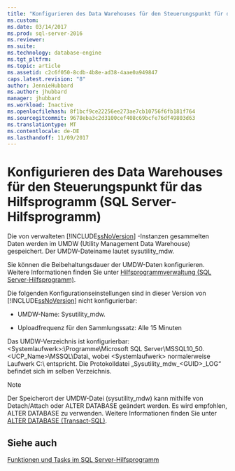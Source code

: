 ```yaml
---
title: "Konfigurieren des Data Warehouses für den Steuerungspunkt für das Hilfsprogramm (SQL Server-Hilfsprogramm) | Microsoft Dokumentation"
ms.custom: 
ms.date: 03/14/2017
ms.prod: sql-server-2016
ms.reviewer: 
ms.suite: 
ms.technology: database-engine
ms.tgt_pltfrm: 
ms.topic: article
ms.assetid: c2c6f050-8cdb-4b8e-ad38-4aae0a949847
caps.latest.revision: "8"
author: JennieHubbard
ms.author: jhubbard
manager: jhubbard
ms.workload: Inactive
ms.openlocfilehash: 8f1bcf9ce22256ee273ae7cb10756f6fb181f764
ms.sourcegitcommit: 9678eba3c2d3100cef408c69bcfe76df49803d63
ms.translationtype: MT
ms.contentlocale: de-DE
ms.lasthandoff: 11/09/2017
---
```

# <a name="configure-your-utility-control-point-data-warehouse-sql-server-utility"></a>Konfigurieren des Data Warehouses für den Steuerungspunkt für das Hilfsprogramm (SQL Server-Hilfsprogramm)
  Die von verwalteten [!INCLUDE[ssNoVersion](../../includes/ssnoversion-md.md)] -Instanzen gesammelten Daten werden im UMDW (Utility Management Data Warehouse) gespeichert. Der UMDW-Dateiname lautet sysutility_mdw.  
  
 Sie können die Beibehaltungsdauer der UMDW-Daten konfigurieren. Weitere Informationen finden Sie unter [Hilfsprogrammverwaltung &#40;SQL Server-Hilfsprogramm&#41;](http://msdn.microsoft.com/library/3e5a00c3-8905-40f0-9ddc-d924df9c2f0d).  
  
 Die folgenden Konfigurationseinstellungen sind in dieser Version von [!INCLUDE[ssNoVersion](../../includes/ssnoversion-md.md)] nicht konfigurierbar:  
  
-   UMDW-Name: Sysutility_mdw.  
  
-   Uploadfrequenz für den Sammlungssatz: Alle 15 Minuten  
  
 Das UMDW-Verzeichnis ist konfigurierbar: \<Systemlaufwerk>:\Programme\Microsoft SQL Server\MSSQL10_50.<UCP_Name>\MSSQL\Data\\, wobei \<Systemlaufwerk> normalerweise Laufwerk C:\ entspricht. Die Protokolldatei „Sysutility_mdw_\<GUID>_LOG“ befindet sich im selben Verzeichnis.  
  
> [!NOTE]  
>  Der Speicherort der UMDW-Datei (sysutility_mdw) kann mithilfe von Detach/Attach oder ALTER DATABASE geändert werden. Es wird empfohlen, ALTER DATABASE zu verwenden. Weitere Informationen finden Sie unter [ALTER DATABASE &#40;Transact-SQL&#41;](../../t-sql/statements/alter-database-transact-sql.md).  
  
## <a name="see-also"></a>Siehe auch  
 [Funktionen und Tasks im SQL Server-Hilfsprogramm](../../relational-databases/manage/sql-server-utility-features-and-tasks.md)  
  
  
